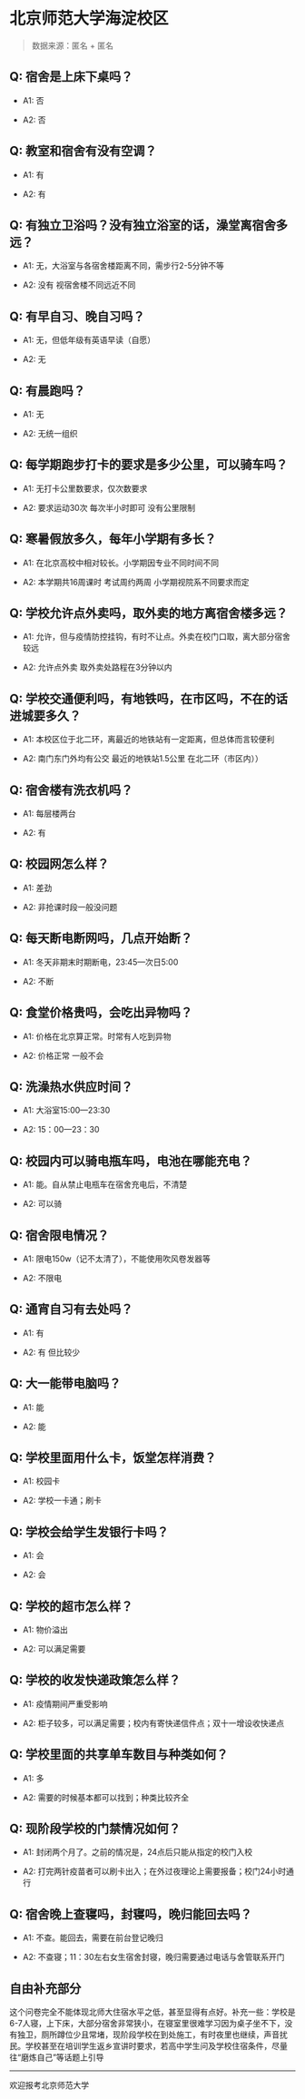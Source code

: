 # 北京师范大学海淀校区

> 数据来源：匿名 + 匿名

## Q: 宿舍是上床下桌吗？

- A1: 否

- A2: 否

## Q: 教室和宿舍有没有空调？

- A1: 有

- A2: 有

## Q: 有独立卫浴吗？没有独立浴室的话，澡堂离宿舍多远？

- A1: 无，大浴室与各宿舍楼距离不同，需步行2-5分钟不等

- A2: 没有 视宿舍楼不同远近不同

## Q: 有早自习、晚自习吗？

- A1: 无，但低年级有英语早读（自愿）

- A2: 无

## Q: 有晨跑吗？

- A1: 无

- A2: 无统一组织

## Q: 每学期跑步打卡的要求是多少公里，可以骑车吗？

- A1: 无打卡公里数要求，仅次数要求

- A2: 要求运动30次 每次半小时即可 没有公里限制

## Q: 寒暑假放多久，每年小学期有多长？

- A1: 在北京高校中相对较长。小学期因专业不同时间不同

- A2: 本学期共16周课时 考试周约两周 小学期视院系不同要求而定

## Q: 学校允许点外卖吗，取外卖的地方离宿舍楼多远？

- A1: 允许，但与疫情防控挂钩，有时不让点。外卖在校门口取，离大部分宿舍较远

- A2: 允许点外卖 取外卖处路程在3分钟以内

## Q: 学校交通便利吗，有地铁吗，在市区吗，不在的话进城要多久？

- A1: 本校区位于北二环，离最近的地铁站有一定距离，但总体而言较便利

- A2: 南门东门外均有公交 最近的地铁站1.5公里 在北二环（市区内））

## Q: 宿舍楼有洗衣机吗？

- A1: 每层楼两台

- A2: 有

## Q: 校园网怎么样？

- A1: 差劲

- A2: 非抢课时段一般没问题

## Q: 每天断电断网吗，几点开始断？

- A1: 冬天非期末时期断电，23:45—次日5:00

- A2: 不断

## Q: 食堂价格贵吗，会吃出异物吗？

- A1: 价格在北京算正常。时常有人吃到异物

- A2: 价格正常 一般不会

## Q: 洗澡热水供应时间？

- A1: 大浴室15:00—23:30

- A2: 15：00—23：30

## Q: 校园内可以骑电瓶车吗，电池在哪能充电？

- A1: 能。自从禁止电瓶车在宿舍充电后，不清楚

- A2: 可以骑

## Q: 宿舍限电情况？

- A1: 限电150w（记不太清了），不能使用吹风卷发器等

- A2: 不限电

## Q: 通宵自习有去处吗？

- A1: 有

- A2: 有 但比较少

## Q: 大一能带电脑吗？

- A1: 能

- A2: 能

## Q: 学校里面用什么卡，饭堂怎样消费？

- A1: 校园卡

- A2: 学校一卡通；刷卡

## Q: 学校会给学生发银行卡吗？

- A1: 会

- A2: 会

## Q: 学校的超市怎么样？

- A1: 物价溢出

- A2: 可以满足需要

## Q: 学校的收发快递政策怎么样？

- A1: 疫情期间严重受影响

- A2: 柜子较多，可以满足需要；校内有寄快递信件点；双十一增设收快递点

## Q: 学校里面的共享单车数目与种类如何？

- A1: 多

- A2: 需要的时候基本都可以找到；种类比较齐全

## Q: 现阶段学校的门禁情况如何？

- A1: 封闭两个月了。之前的情况是，24点后只能从指定的校门入校

- A2: 打完两针疫苗者可以刷卡出入；在外过夜理论上需要报备；校门24小时通行

## Q: 宿舍晚上查寝吗，封寝吗，晚归能回去吗？

- A1: 不查。能回去，需要在前台登记晚归

- A2: 不查寝；11：30左右女生宿舍封寝，晚归需要通过电话与舍管联系开门

## 自由补充部分

这个问卷完全不能体现北师大住宿水平之低，甚至显得有点好。补充一些：学校是6-7人寝，上下床，大部分宿舍非常狭小，在寝室里很难学习因为桌子坐不下，没有独卫，厕所蹲位少且常堵，现阶段学校在到处施工，有时夜里也继续，声音扰民。学校甚至在培训学生返乡宣讲时要求，若高中学生问及学校住宿条件，尽量往“磨炼自己”等话题上引导

***

欢迎报考北京师范大学